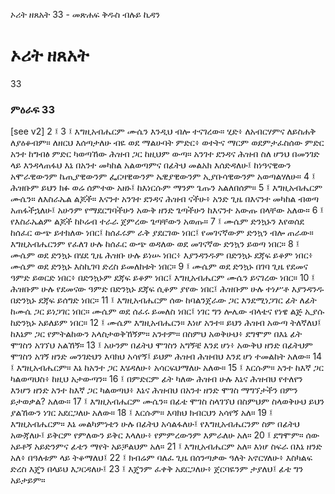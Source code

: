 ﻿
 ኦሪት ዘጸአት 33 - መጽሐፍ ቅዱስ ብሉይ ኪዳን
# ኦሪት ዘጸአት
33
### ምዕራፍ 33
[see v2]
2 ፤
3 ፤ እግዚአብሔርም ሙሴን እንዲህ ብሎ ተናገረው። ሂድ፥ ለአብርሃምና ለይስሐቅ ለያዕቆብም። ለዘርህ እሰጣታለሁ ብዬ ወደ ማልሁባት ምድር፥ ወተትና ማርም ወደምታፈስሰው ምድር አንተ ከግብፅ ምድር ካወጣኸው ሕዝብ ጋር ከዚህም ውጣ። አንገተ ደንዳና ሕዝብ ስለ ሆንህ በመንገድ ላይ እንዳላጠፋህ እኔ በአንተ መካከል አልወጣምና በፊትህ መልአክ እሰድዳለሁ፤ ከነዓናዊውን አሞራዊውንም ኬጢያዊውንም ፌርዛዊውንም ኤዊያዊውንም ኢያቡሳዊውንም አወጣልሃለሁ።
4 ፤ ሕዝቡም ይህን ክፉ ወሬ ሰምተው አዘኑ፤ ከእነርሱም ማንም ጌጡን አልለበሰም።
5 ፤ እግዚአብሔርም ሙሴን። ለእስራኤል ልጆች። እናንተ አንገተ ደንዳና ሕዝብ ናችሁ፥ አንድ ጊዜ በእናንተ መካከል ብወጣ አጠፋችኋለሁ፤ አሁንም የማደርግባችሁን አውቅ ዘንድ ጌጣችሁን ከእናንተ አውጡ በላቸው አለው።
6 ፤ የእስራኤልም ልጆች ከኮሬብ ተራራ ጀምረው ጌጣቸውን አወጡ።
7 ፤ ሙሴም ድንኳኑን እየወሰደ ከሰፈር ውጭ ይተክለው ነበር፤ ከሰፈሩም ራቅ ያደርገው ነበር፤ የመገናኛውም ድንኳን ብሎ ጠራው። እግዚአብሔርንም የፈለገ ሁሉ ከሰፈር ውጭ ወዳለው ወደ መገናኛው ድንኳን ይወጣ ነበር።
8 ፤ ሙሴም ወደ ድንኳኑ በሄደ ጊዜ ሕዝቡ ሁሉ ይነሡ ነበር፥ እያንዳንዱም በድንኳኑ ደጃፍ ይቆም ነበር፥ ሙሴም ወደ ድንኳኑ እስኪገባ ድረስ ይመለከቱት ነበር።
9 ፤ ሙሴም ወደ ድንኳኑ በገባ ጊዜ የደመና ዓምድ ይወርድ ነበር፥ በድንኳኑም ደጃፍ ይቆም ነበር፤ እግዚአብሔርም ሙሴን ይናገረው ነበር።
10 ፤ ሕዝቡም ሁሉ የደመናው ዓምድ በድንኳኑ ደጃፍ ሲቆም ያየው ነበር፤ ሕዝቡም ሁሉ ተነሥቶ እያንዳንዱ በድንኳኑ ደጃፍ ይሰግድ ነበር።
11 ፤ እግዚአብሔርም ሰው ከባልንጀራው ጋር እንደሚነጋገር ፊት ለፊት ከሙሴ ጋር ይነጋገር ነበር። ሙሴም ወደ ሰፈሩ ይመለስ ነበር፤ ነገር ግን ሎሌው ብላቴና የነዌ ልጅ ኢያሱ ከድንኳኑ አይለይም ነበር።
12 ፤ ሙሴም እግዚአብሔርን። እነሆ አንተ። ይህን ሕዝብ አውጣ ትለኛለህ፤ ከእኔም ጋር የምትልከውን አላስታወቅኸኝም። አንተም። በስምህ አወቅሁህ፥ ደግሞም በእኔ ፊት ሞገስን አገኘህ አልኸኝ።
13 ፤ አሁንም በፊትህ ሞገስን አግኝቼ እንደ ሆነ፥ አውቅህ ዘንድ በፊትህም ሞገስን አገኝ ዘንድ መንገድህን እባክህ አሳየኝ፤ ይህም ሕዝብ ሕዝብህ እንደ ሆነ ተመልከት አለው።
14 ፤ እግዚአብሔርም። እኔ ከአንተ ጋር እሄዳለሁ፥ አሳርፍህማለሁ አለው።
15 ፤ እርሱም። አንተ ከእኛ ጋር ካልወጣህስ፥ ከዚህ አታውጣን።
16 ፤ በምድርም ፊት ካለው ሕዝብ ሁሉ እኔና ሕዝብህ የተለየን እንሆን ዘንድ አንተ ከእኛ ጋር ካልወጣህ፥ እኔና ሕዝብህ በአንተ ዘንድ ሞገስ ማግኘታችን በምን ይታወቃል? አለው።
17 ፤ እግዚአብሔርም ሙሴን። በፊቴ ሞገስ ስላገኘህ በስምህም ስላወቅሁህ ይህን ያልኸውን ነገር አደርጋለሁ አለው።
18 ፤ እርሱም። እባክህ ክብርህን አሳየኝ አለ።
19 ፤ እግዚአብሔርም። እኔ መልካምነቴን ሁሉ በፊትህ አሳልፋለሁ፤ የእግዚአብሔርንም ስም በፊትህ አውጃለሁ፤ ይቅርም የምለውን ይቅር እላለሁ፥ የምምረውንም እምራለሁ አለ።
20 ፤ ደግሞም። ሰው አይቶኝ አይድንምና ፊቴን ማየት አይቻልህም አለ።
21 ፤ እግዚአብሔርም አለ። እነሆ ስፍራ በእኔ ዘንድ አለ፥ በዓለቱም ላይ ትቆማለህ፤
22 ፤ ክብሬም ባለፈ ጊዜ በሰንጣቃው ዓለት አኖርሃለሁ፥ እስካልፍ ድረስ እጄን በላይህ እጋርዳለሁ፤
23 ፤ እጄንም ፈቀቅ አደርጋለሁ፥ ጀርባዬንም ታያለህ፤ ፊቴ ግን አይታይም። 

